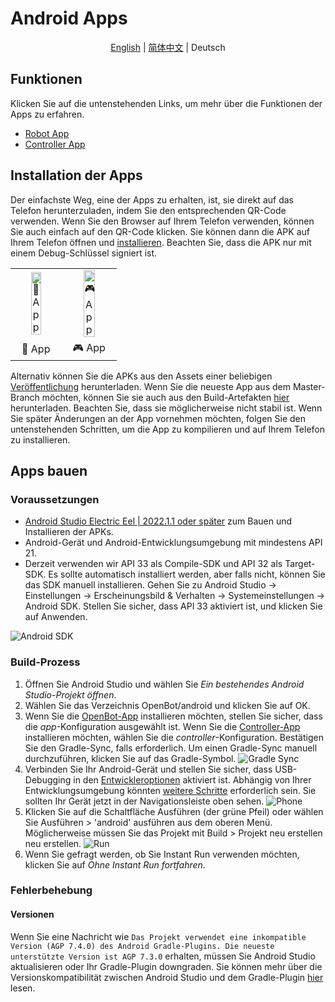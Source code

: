 # Android Apps

<p align="center">
  <a href="README.md">English</a> |
  <a href="README.zh-CN.md">简体中文</a> |
  <span>Deutsch</span>
</p>

## Funktionen

Klicken Sie auf die untenstehenden Links, um mehr über die Funktionen der Apps zu erfahren.

- [Robot App](robot/README.md)
- [Controller App](controller/README.md)

## Installation der Apps

Der einfachste Weg, eine der Apps zu erhalten, ist, sie direkt auf das Telefon herunterzuladen, indem Sie den entsprechenden QR-Code verwenden. Wenn Sie den Browser auf Ihrem Telefon verwenden, können Sie auch einfach auf den QR-Code klicken. Sie können dann die APK auf Ihrem Telefon öffnen und [installieren](https://www.lifewire.com/install-apk-on-android-4177185). Beachten Sie, dass die APK nur mit einem Debug-Schlüssel signiert ist.

<table style="width:100%;border:none;text-align:center">
  <tr>
    <td>  <a href="https://app.openbot.org/robot" target="_blank">
    <img alt="🤖 App" width="50%" src="../docs/images/robot_app_qr_code.png" />
  </a>
    </td>
    <td>
  <a href="https://app.openbot.org/controller" target="_blank">
    <img alt="🎮 App" width="50%" src="../docs/images/controller_app_qr_code.png" />
  </a>
      </td>
  </tr>
  <tr>
    <td>🤖 App</td>
    <td>🎮 App</td>
  </tr>
</table>

Alternativ können Sie die APKs aus den Assets einer beliebigen [Veröffentlichung](https://github.com/intel-isl/OpenBot/releases) herunterladen. Wenn Sie die neueste App aus dem Master-Branch möchten, können Sie sie auch aus den Build-Artefakten [hier](https://github.com/intel-isl/OpenBot/actions?query=workflow%3A%22Java+CI+with+Gradle%22) herunterladen. Beachten Sie, dass sie möglicherweise nicht stabil ist. Wenn Sie später Änderungen an der App vornehmen möchten, folgen Sie den untenstehenden Schritten, um die App zu kompilieren und auf Ihrem Telefon zu installieren.

## Apps bauen

### Voraussetzungen

- [Android Studio Electric Eel | 2022.1.1 oder später](https://developer.android.com/studio/index.html) zum Bauen und Installieren der APKs.
- Android-Gerät und Android-Entwicklungsumgebung mit mindestens API 21.
- Derzeit verwenden wir API 33 als Compile-SDK und API 32 als Target-SDK. Es sollte automatisch installiert werden, aber falls nicht, können Sie das SDK manuell installieren. Gehen Sie zu Android Studio -> Einstellungen -> Erscheinungsbild & Verhalten -> Systemeinstellungen -> Android SDK. Stellen Sie sicher, dass API 33 aktiviert ist, und klicken Sie auf Anwenden.

![Android SDK](../docs/images/android_studio_sdk.jpg)

### Build-Prozess

1. Öffnen Sie Android Studio und wählen Sie *Ein bestehendes Android Studio-Projekt öffnen*.
2. Wählen Sie das Verzeichnis OpenBot/android und klicken Sie auf OK.
3. Wenn Sie die [OpenBot-App](app/README.md) installieren möchten, stellen Sie sicher, dass die *app*-Konfiguration ausgewählt ist. Wenn Sie die [Controller-App](controller/README.md) installieren möchten, wählen Sie die *controller*-Konfiguration. Bestätigen Sie den Gradle-Sync, falls erforderlich. Um einen Gradle-Sync manuell durchzuführen, klicken Sie auf das Gradle-Symbol.
  ![Gradle Sync](../docs/images/android_studio_bar_gradle.jpg)
4. Verbinden Sie Ihr Android-Gerät und stellen Sie sicher, dass USB-Debugging in den [Entwickleroptionen](https://developer.android.com/studio/debug/dev-options) aktiviert ist. Abhängig von Ihrer Entwicklungsumgebung könnten [weitere Schritte](https://developer.android.com/studio/run/device) erforderlich sein. Sie sollten Ihr Gerät jetzt in der Navigationsleiste oben sehen.
  ![Phone](../docs/images/android_studio_bar_phone.jpg)
5. Klicken Sie auf die Schaltfläche Ausführen (der grüne Pfeil) oder wählen Sie Ausführen > 'android' ausführen aus dem oberen Menü. Möglicherweise müssen Sie das Projekt mit Build > Projekt neu erstellen neu erstellen.
  ![Run](../docs/images/android_studio_bar_run.jpg)
6. Wenn Sie gefragt werden, ob Sie Instant Run verwenden möchten, klicken Sie auf *Ohne Instant Run fortfahren*.

### Fehlerbehebung

#### Versionen

Wenn Sie eine Nachricht wie `Das Projekt verwendet eine inkompatible Version (AGP 7.4.0) des Android Gradle-Plugins. Die neueste unterstützte Version ist AGP 7.3.0` erhalten, müssen Sie Android Studio aktualisieren oder Ihr Gradle-Plugin downgraden. Sie können mehr über die Versionskompatibilität zwischen Android Studio und dem Gradle-Plugin [hier](https://developer.android.com/studio/releases/gradle-plugin#android_gradle_plugin_and_android_studio_compatibility) lesen.
